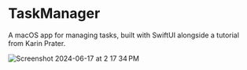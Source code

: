 # TaskManager
A macOS app for managing tasks, built with SwiftUI alongside a tutorial from Karin Prater.
  
![Screenshot 2024-06-17 at 2 17 34 PM](https://github.com/bodhichristian/TaskManager/assets/110639779/c15b2593-dc3e-4ae5-8b67-3ac7e533527a)
